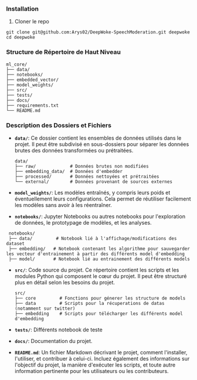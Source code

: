 ### Installation

1. Cloner le repo
```shell
git clone git@github.com:Arys02/DeepWoke-SpeechModeration.git deepwoke
cd deepwoke
```

### Structure de Répertoire de Haut Niveau

```
ml_core/
├── data/
├── notebooks/
├── embedded_vector/
├── model_weights/
├── src/
├── tests/
├── docs/
├── requirements.txt
└── README.md
```

### Description des Dossiers et Fichiers

- **`data/`**: Ce dossier contient les ensembles de données utilisés dans le projet. Il peut être subdivisé en sous-dossiers pour séparer les données brutes des données transformées ou prétraitées.

  ```
  data/
  ├── raw/             # Données brutes non modifiées
  ├── embedding_data/  # Données d'embedder  
  ├── processed/       # Données nettoyées et prétraitées
  └── external/        # Données provenant de sources externes
  ```

- **`model_weights/`**: Les modèles entraînés, y compris leurs poids et éventuellement leurs configurations. Cela permet de réutiliser facilement les modèles sans avoir à les réentraîner.

- **`notebooks/`**: Jupyter Notebooks ou autres notebooks pour l'exploration de données, le prototypage de modèles, et les analyses. 
 ```
  notebooks/
  ├── data/         # Notebook lié à l'affichage/modifications des dataset 
  ├── embedding/   # Notebook contenant les algorithme pour sauvegarder les vecteur d'entrainement à partir des différents model d'embedding 
  ├── model/       # Notebook lié au entrainement des différents models
  ```

- **`src/`**: Code source du projet. Ce répertoire contient les scripts et les modules Python qui composent le cœur du projet. Il peut être structuré plus en détail selon les besoins du projet.

  ```
  src/
  ├── core         # Fonctions pour génerer les structure de models 
  ├── data         # Scripts pour la récuperations de datas (notamment sur twitter) 
  ├── embedding    # Scripts pour télécharger les différents model d'embedding 
  ```

- **`tests/`**: Différents notebook de teste 

- **`docs/`**: Documentation du projet.

- **`README.md`**: Un fichier Markdown décrivant le projet, comment l'installer, l'utiliser, et contribuer à celui-ci. Incluez également des informations sur l'objectif du projet, la manière d'exécuter les scripts, et toute autre information pertinente pour les utilisateurs ou les contributeurs.